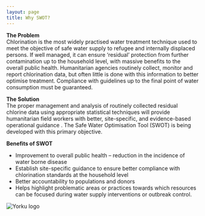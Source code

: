 ```yaml
---
layout: page
title: Why SWOT?
---
```


<b>The Problem</b><br>
Chlorination is the most widely practised water treatment technique used to
meet the objective of safe water supply to refugee and internally displaced
persons. If well managed, it can ensure ‘residual’ protection from further
contamination up to the household level, with massive benefits to the
overall public health. Humanitarian agencies routinely collect, monitor and
report chlorination data, but often little is done with this information to better
optimise treatment. Compliance with guidelines up to the final point of water
consumption must be guaranteed.

<b>The Solution</b><br>
The proper management and analysis of routinely collected residual chlorine
data using appropriate statistical techniques will provide humanitarian field
workers with better, site-specific, and evidence-based operational
guidance . The Safe Water Optimisation Tool (SWOT) is being developed with
this primary objective.

<b>Benefits of SWOT</b><br>
* Improvement to overall public health – reduction in the incidence of water borne disease
* Establish site-specific guidance to ensure better compliance with chlorination standards at the household level
* Better accountability to populations and donors
* Helps highlight problematic areas or practices towards which resources can be focused during water supply interventions or outbreak control.

 <img src="/swot/public/images/SWOT_pic_1.png" alt="Yorku logo">

